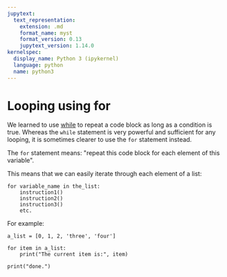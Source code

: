 ```yaml
---
jupytext:
  text_representation:
    extension: .md
    format_name: myst
    format_version: 0.13
    jupytext_version: 1.14.0
kernelspec:
  display_name: Python 3 (ipykernel)
  language: python
  name: python3
---
```


# Looping using **for**

We learned to use [while](python_while.md) to repeat a code block as long as a condition is true. Whereas the `while` statement is very powerful and sufficient for any looping, it is sometimes clearer to use the `for` statement instead.

The `for` statement means: "repeat this code block for each element of this variable".

This means that we can easily iterate through each element of a list:

```
for variable_name in the_list:
    instruction1()
    instruction2()
    instruction3()
    etc.
```

For example:

```{code-cell}
a_list = [0, 1, 2, 'three', 'four']

for item in a_list:
    print("The current item is:", item)

print("done.")
```

